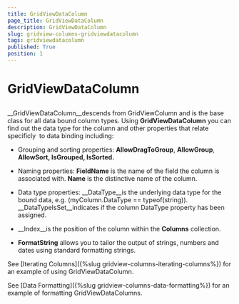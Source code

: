 ```yaml
---
title: GridViewDataColumn
page_title: GridViewDataColumn
description: GridViewDataColumn
slug: gridview-columns-gridviewdatacolumn
tags: gridviewdatacolumn
published: True
position: 1
---
```


# GridViewDataColumn



## 

__GridViewDataColumn__descends from GridViewColumn and is the base class for all data bound column types.
        	Using __GridViewDataColumn__ you can find out the data type for the column and other properties that relate specificly 
      		to data binding including:
      	
      	
      	

* Grouping and sorting properties: __AllowDragToGroup__, __AllowGroup__, __AllowSort, IsGrouped, IsSorted.__

* Naming properties: __FieldName__ is the name of the field the column is associated with. __Name__ is the distinctive name of the column.

* Data type properties: __DataType__is the underlying data type for the bound data, e.g. (myColumn.DataType == typeof(string)). __DataTypeIsSet__indicates if the column DataType property has been assigned.

* __Index__is the position of the column within the __Columns__ collection.

* __FormatString__ allows you to tailor the output of strings, numbers and dates using standard formatting strings. 

See [Iterating Columns]({%slug gridview-columns-iterating-columns%}) for an example of using GridViewDataColumn.

See [Data Formatting]({%slug gridview-columns-data-formatting%}) for an example of formatting GridViewDataColumns.
